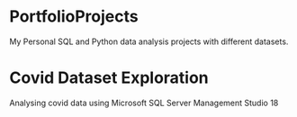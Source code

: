 # PortfolioProjects
My Personal SQL and Python data analysis projects with different datasets.

# Covid Dataset Exploration 
Analysing covid data using Microsoft SQL Server Management Studio 18
